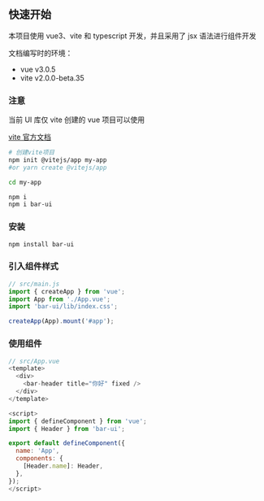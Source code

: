 ## 快速开始

本项目使用 vue3、vite 和 typescript 开发，并且采用了 jsx 语法进行组件开发

文档编写时的环境：

- vue v3.0.5
- vite v2.0.0-beta.35

### 注意

当前 UI 库仅 vite 创建的 vue 项目可以使用

[vite 官方文档](https://vitejs.dev/guide/#scaffolding-your-first-vite-project)

```bash
# 创建vite项目
npm init @vitejs/app my-app
#or yarn create @vitejs/app

cd my-app

npm i
npm i bar-ui
```

### 安装

```bash
npm install bar-ui
```

### 引入组件样式

```js
// src/main.js
import { createApp } from 'vue';
import App from './App.vue';
import 'bar-ui/lib/index.css';

createApp(App).mount('#app');
```

### 使用组件

```js
// src/App.vue
<template>
  <div>
    <bar-header title="你好" fixed />
  </div>
</template>

<script>
import { defineComponent } from 'vue';
import { Header } from 'bar-ui';

export default defineComponent({
  name: 'App',
  components: {
    [Header.name]: Header,
  },
});
</script>
```
